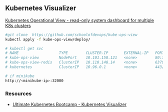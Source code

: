 ## Kubernetes Visualizer

[Kubernetes Operational View - read-only system dashboard for multiple K8s clusters](https://kubernetes-operational-view.readthedocs.io/)

```bash
#git clone  https://github.com/schoolofdevops/kube-ops-view
kubectl apply -f kube-ops-view/deploy/

# kubectl get svc
# NAME                  TYPE        CLUSTER-IP       EXTERNAL-IP   PORT(S)        AGE
# kube-ops-view         NodePort    10.101.158.121   <none>        80:32000/TCP   100s
# kube-ops-view-redis   ClusterIP   10.110.148.14    <none>        6379/TCP       100s
# kubernetes            ClusterIP   10.96.0.1        <none>        443/TCP        5d17h

# if minikube
http://<minikube-ip>:32000

```

### Resources
* [Ultimate Kubernetes Bootcamp - Kubernetes Visualizer](https://schoolofdevops.github.io/ultimate-kubernetes-bootcamp/kube_visualizer/)